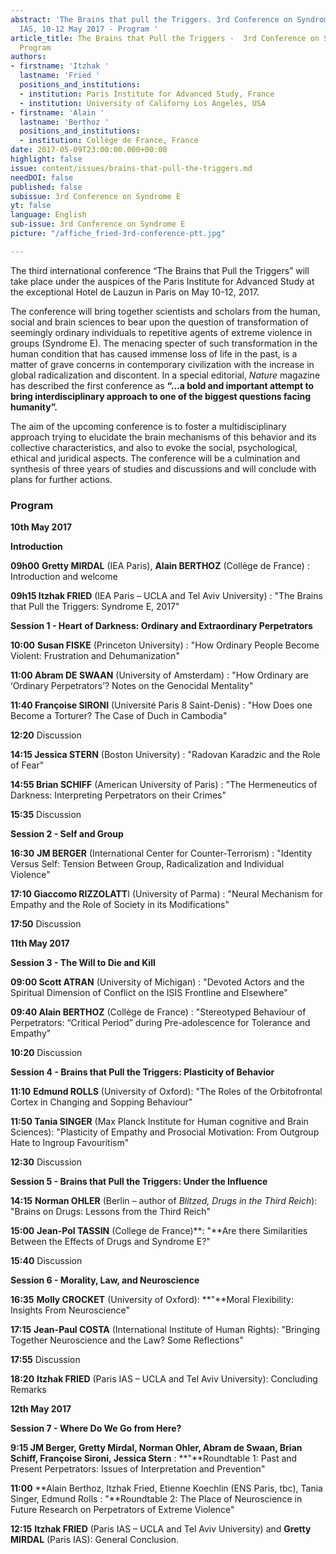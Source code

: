 ```yaml
---
abstract: 'The Brains that pull the Triggers. 3rd Conference on Syndrome E, Paris
  IAS, 10-12 May 2017 - Program '
article_title: The Brains that Pull the Triggers -  3rd Conference on Syndrome E -
  Program
authors:
- firstname: 'Itzhak '
  lastname: 'Fried '
  positions_and_institutions:
  - institution: Paris Institute for Advanced Study, France
  - institution: University of Californy Los Angeles, USA
- firstname: 'Alain '
  lastname: 'Berthoz '
  positions_and_institutions:
  - institution: Collège de France, France
date: 2017-05-09T23:00:00.000+00:00
highlight: false
issue: content/issues/brains-that-pull-the-triggers.md
needDOI: false
published: false
subissue: 3rd Conference on Syndrome E
yt: false
language: English
sub-issue: 3rd Conference on Syndrome E
picture: "/affiche_fried-3rd-conference-ptt.jpg"

---
```

The third international conference “The Brains that Pull the Triggers” will take place under the auspices of the Paris Institute for Advanced Study at the exceptional Hotel de Lauzun in Paris on May 10-12, 2017.

The conference will bring together scientists and scholars from the human, social and brain sciences to bear upon the question of transformation of seemingly ordinary individuals to repetitive agents of extreme violence in groups (Syndrome E). The menacing specter of such transformation in the human condition that has caused immense loss of life in the past, is a matter of grave concerns in contemporary civilization with the increase in global radicalization and discontent. In a special editorial, _Nature_ magazine has described the first conference as **“…a bold and important attempt to bring interdisciplinary approach to one of the biggest questions facing humanity”.**

The aim of the upcoming conference is to foster a multidisciplinary approach trying to elucidate the brain mechanisms of this behavior and its collective characteristics, and also to evoke the social, psychological, ethical and juridical aspects. The conference will be a culmination and synthesis of three years of studies and discussions and will conclude with plans for further actions.

### Program

**10th May 2017**

**Introduction**

**09h00**  **Gretty MIRDAL** (IEA Paris), **Alain BERTHOZ** (Collège de France) : Introduction and welcome

**09h15  Itzhak FRIED** (IEA Paris – UCLA and Tel Aviv University) : "The Brains that Pull the Triggers: Syndrome E, 2017"

**Session 1 -  Heart of Darkness: Ordinary and Extraordinary Perpetrators**

**10:00**  **Susan FISKE** (Princeton University) : "How Ordinary People Become Violent: Frustration and Dehumanization"

**11:00   Abram DE SWAAN** (University of Amsterdam) : "How Ordinary are ‘Ordinary Perpetrators’? Notes on the Genocidal Mentality"

**11:40   Françoise SIRONI** (Université Paris 8 Saint-Denis) : "How Does one Become a Torturer? The Case of Duch in Cambodia"

**12:20**   Discussion

**14:15   Jessica STERN** (Boston University) : "Radovan Karadzic and the Role of Fear"

**14:55   Brian SCHIFF** (American University of Paris) : "The Hermeneutics of Darkness: Interpreting Perpetrators on their Crimes"

**15:35**   Discussion

**Session 2 - Self and Group**

**16:30**   **JM BERGER** (International Center for Counter-Terrorism) : "Identity Versus Self: Tension Between Group, Radicalization and Individual Violence"

**17:10   Giaccomo RIZZOLATT**I (University of Parma) : "Neural Mechanism for Empathy and the Role of Society in its Modifications"

**17:50**   Discussion

**11th May 2017**

**Session 3 - The Will to Die and Kill**

**09:00  Scott ATRAN** (University of Michigan) : "Devoted Actors and the Spiritual Dimension of Conflict on the ISIS Frontline and Elsewhere"

**09:40   Alain BERTHOZ** (Collège de France) : "Stereotyped Behaviour of Perpetrators: “Critical Period” during Pre-adolescence for Tolerance and Empathy"

**10:20**   Discussion

**Session 4 - Brains that Pull the Triggers: Plasticity of Behavior**

**11:10**    **Edmund ROLLS**  (University of Oxford): "The Roles of the Orbitofrontal Cortex in Changing and Sopping Behaviour"

**11:50    Tania SINGER**  (Max Planck Institute for Human cognitive and Brain Sciences): "Plasticity of Empathy and Prosocial Motivation: From Outgroup Hate to Ingroup Favouritism"

**12:30**     Discussion

**Session 5 - Brains that Pull the Triggers: Under the Influence**

**14:15**   **Norman OHLER**  (Berlin – author of _Blitzed, Drugs in the Third Reich_): "Brains on Drugs: Lessons from the Third Reich"

**15:00**   **Jean-Pol TASSIN**  (College de France)**: "**Are there Similarities Between the Effects of Drugs and Syndrome E?"

**15:40**    Discussion

**Session 6 -  Morality, Law, and Neuroscience**

**16:35**   **Molly CROCKET** (University of Oxford): **"**Moral Flexibility: Insights From Neuroscience"

**17:15**   **Jean-Paul COSTA**  (International Institute of Human Rights): "Bringing Together Neuroscience and the Law? Some Reflections"

**17:55**    Discussion

**18:20**   **Itzhak FRIED**  (Paris IAS – UCLA and Tel Aviv University): Concluding Remarks

**12th May 2017**

  
**Session 7 -  Where Do We Go from Here?**

**9:15   JM Berger, Gretty Mirdal, Norman Ohler, Abram de Swaan, Brian Schiff, Françoise Sironi, Jessica Stern** : **"**Roundtable 1: Past and Present Perpetrators: Issues of Interpretation and Prevention"

**11:00**  **Alain Berthoz, Itzhak Fried, Etienne Koechlin (ENS Paris, tbc), Tania Singer, Edmund Rolls : "**Roundtable 2: The Place of Neuroscience in Future Research on Perpetrators of Extreme Violence"

**12:15**   **Itzhak FRIED**  (Paris IAS – UCLA and Tel Aviv University) and **Gretty MIRDAL**  (Paris IAS): General Conclusion.
